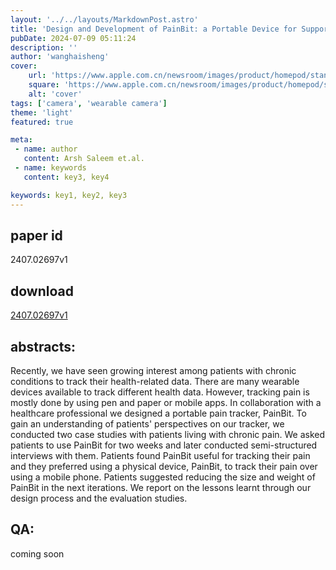 ```yaml
---
layout: '../../layouts/MarkdownPost.astro'
title: 'Design and Development of PainBit: a Portable Device for Supporting Patients with Chronic Pain to Log their Pain'
pubDate: 2024-07-09 05:11:24
description: ''
author: 'wanghaisheng'
cover:
    url: 'https://www.apple.com.cn/newsroom/images/product/homepod/standard/Apple-HomePod-hero-230118_big.jpg.large_2x.jpg'
    square: 'https://www.apple.com.cn/newsroom/images/product/homepod/standard/Apple-HomePod-hero-230118_big.jpg.large_2x.jpg'
    alt: 'cover'
tags: ['camera', 'wearable camera'] 
theme: 'light'
featured: true

meta:
 - name: author
   content: Arsh Saleem et.al.
 - name: keywords
   content: key3, key4

keywords: key1, key2, key3
---
```


## paper id
2407.02697v1
## download
[2407.02697v1](http://arxiv.org/abs/2407.02697v1)
## abstracts:
Recently, we have seen growing interest among patients with chronic conditions to track their health-related data. There are many wearable devices available to track different health data. However, tracking pain is mostly done by using pen and paper or mobile apps. In collaboration with a healthcare professional we designed a portable pain tracker, PainBit. To gain an understanding of patients' perspectives on our tracker, we conducted two case studies with patients living with chronic pain. We asked patients to use PainBit for two weeks and later conducted semi-structured interviews with them. Patients found PainBit useful for tracking their pain and they preferred using a physical device, PainBit, to track their pain over using a mobile phone. Patients suggested reducing the size and weight of PainBit in the next iterations. We report on the lessons learnt through our design process and the evaluation studies.
## QA:
coming soon
